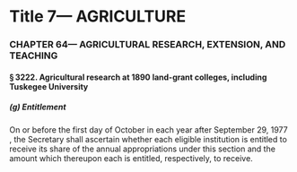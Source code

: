 
# Title 7— AGRICULTURE
### CHAPTER 64— AGRICULTURAL RESEARCH, EXTENSION, AND TEACHING
#### § 3222. Agricultural research at 1890 land-grant colleges, including Tuskegee University
##### (g) Entitlement

On or before the first day of October in each year after September 29, 1977 , the Secretary shall ascertain whether each eligible institution is entitled to receive its share of the annual appropriations under this section and the amount which thereupon each is entitled, respectively, to receive.
